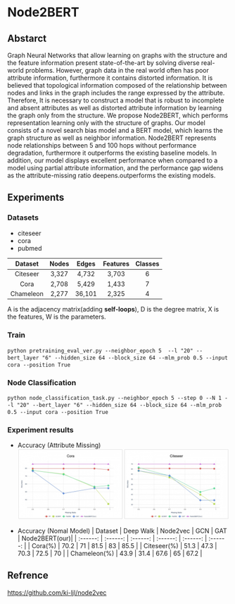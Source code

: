 # Node2BERT
## Abstarct
Graph Neural Networks that allow learning on graphs with the structure and the feature information present state-of-the-art by solving diverse real-world problems. However, graph data in the real world often has poor attribute information, furthermore it contains distorted information. It is believed that topological information composed of the relationship between nodes and links in the graph includes the range expressed by the attribute. Therefore, It is necessary to construct a model that is robust to incomplete and absent attributes as well as distorted attribute information by learning the graph only from the structure. We propose Node2BERT, which performs representation learning only with the structure of graphs. Our model consists of a novel search bias model and a BERT model, which learns the graph structure as well as neighbor information. Node2BERT represents node relationships between 5 and 100 hops without performance degradation, furthermore it outperforms the existing baseline models. In addition, our model displays excellent performance when compared to a model using partial attribute information, and the performance gap widens as the attribute-missing ratio deepens.outperforms the existing models.
## Experiments
### Datasets
+ citeseer
+ cora
+ pubmed

| Dataset | Nodes | Edges | Features | Classes | 
| :---: | :---:| :---: | :---: | :---:|
| Citeseer | 3,327 | 4,732 | 3,703 | 6 | 
| Cora | 2,708 | 5,429 | 1,433 | 7 | 
| Chameleon	| 2,277 | 36,101 | 2,325 | 4 |


A is the adjacency matrix(adding **self-loops**), D is the degree matrix, X is the features, W is the parameters.
### Train
```
python pretraining_eval_ver.py --neighbor_epoch 5  --l "20" --bert_layer "6" --hidden_size 64 --block_size 64 --mlm_prob 0.5 --input cora --position True
```

### Node Classification
```
python node_classification_task.py --neighbor_epoch 5 --step 0 --N 1 --l "20" --bert_layer "6" --hidden_size 64 --block_size 64 --mlm_prob 0.5 --input cora --position True
```

### Experiment results
+ Accuracy (Attribute Missing)
  ![](./results.jpg)

+ Accuracy (Nomal Model)
    | Dataset | Deep Walk | Node2vec | GCN | GAT | Node2BERT(our)|
    | :------: | :------: | :------: | :------: | :------: | :------: |
    | Cora(%)	| 70.2 | 71 |	81.5 | 83 | 85.5 |
    | Citeseer(%)	| 51.3 | 47.3 | 70.3 | 72.5 |	70 |
    | Chameleon(%)	| 43.9 | 31.4 | 67.6 | 65 | 67.2 | 

## Refrence
https://github.com/ki-ljl/node2vec

